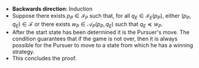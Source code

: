 - **Backwards direction**: Induction
- Suppose there exists $p_P \in \mathcal{I}_P$ such that, for all $q_E \in \mathcal{I}_E(p_P)$, either $(p_P, q_E) \in \mathcal{F}$ or there exists $w_P \in \mathcal{A}_P(p_P, q_E)$ such that $q_E \preceq w_P$.
- After the start state has been determined it is the Pursuer's move. The condition guarantees that if the game is not over, then it is always possible for the Pursuer to move to a state from which he has a winning strategy.
- This concludes the proof.
